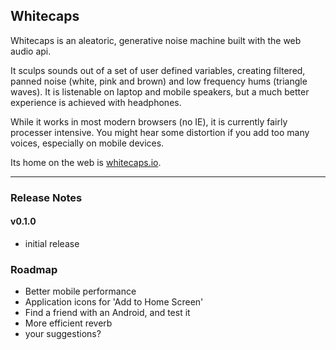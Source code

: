 ## Whitecaps

Whitecaps is an aleatoric, generative noise machine built with the web audio api.

It sculps sounds out of a set of user defined variables, creating filtered, panned noise (white, pink and brown) and low frequency hums (triangle waves). It is listenable on laptop and mobile speakers, but a much better experience is achieved with headphones.

While it works in most modern browsers (no IE), it is currently fairly processer intensive. You might hear some distortion if you add too many voices, especially on mobile devices.

Its home on the web is [whitecaps.io](http://whitecaps.io).

_____

### Release Notes
#### v0.1.0
* initial release


### Roadmap
* Better mobile performance
* Application icons for 'Add to Home Screen'
* Find a friend with an Android, and test it
* More efficient reverb
* your suggestions?
